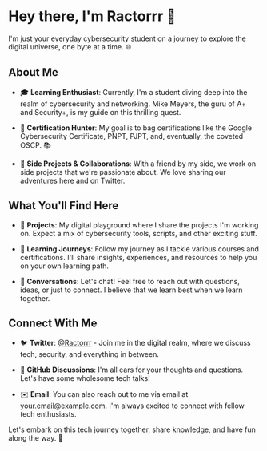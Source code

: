 

# Hey there, I'm Ractorrr 👋

I'm just your everyday cybersecurity student on a journey to explore the digital universe, one byte at a time. 🌐

## About Me

- 🎓 **Learning Enthusiast**: Currently, I'm a student diving deep into the realm of cybersecurity and networking. Mike Meyers, the guru of A+ and Security+, is my guide on this thrilling quest.

- 📜 **Certification Hunter**: My goal is to bag certifications like the Google Cybersecurity Certificate, PNPT, PJPT, and, eventually, the coveted OSCP. 📚

- 🚀 **Side Projects & Collaborations**: With a friend by my side, we work on side projects that we're passionate about. We love sharing our adventures here and on Twitter.

## What You'll Find Here

- 🌟 **Projects**: My digital playground where I share the projects I'm working on. Expect a mix of cybersecurity tools, scripts, and other exciting stuff.

- 🧐 **Learning Journeys**: Follow my journey as I tackle various courses and certifications. I'll share insights, experiences, and resources to help you on your own learning path.

- 📢 **Conversations**: Let's chat! Feel free to reach out with questions, ideas, or just to connect. I believe that we learn best when we learn together.

## Connect With Me

- 🐦 **Twitter**: [@Ractorrr](https://twitter.com/Ractorrrrr) - Join me in the digital realm, where we discuss tech, security, and everything in between.

- 💬 **GitHub Discussions**: I'm all ears for your thoughts and questions. Let's have some wholesome tech talks!

- ✉️ **Email**: You can also reach out to me via email at [your.email@example.com](mailto:ractorrr@proton.me). I'm always excited to connect with fellow tech enthusiasts.

Let's embark on this tech journey together, share knowledge, and have fun along the way. 🚀
